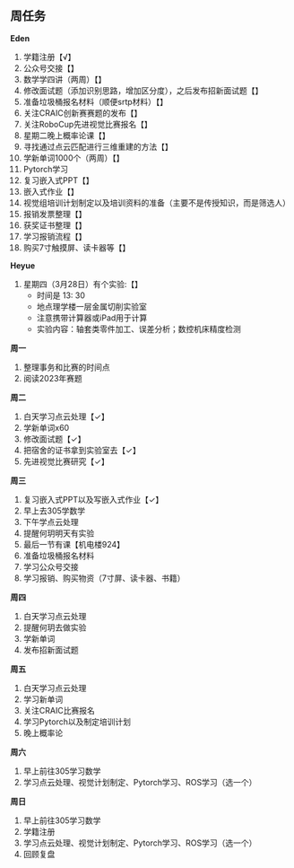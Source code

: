 ## 周任务
**Eden**

1. 学籍注册【√】
2. 公众号交接【】
3. 数学学四讲（两周）【】
4. 修改面试题（添加识别思路，增加区分度），之后发布招新面试题【】
5. 准备垃圾桶报名材料（顺便srtp材料）【】
6. 关注CRAIC创新赛赛题的发布【】
7. 关注RoboCup先进视觉比赛报名【】
8. 星期二晚上概率论课【】
9. 寻找通过点云匹配进行三维重建的方法【】
10. 学新单词1000个（两周）【】
11. Pytorch学习
12. 复习嵌入式PPT【】
13. 嵌入式作业【】
14. 视觉组培训计划制定以及培训资料的准备（主要不是传授知识，而是筛选人）
15. 报销发票整理【】
16. 获奖证书整理【】
17. 学习报销流程【】
18. 购买7寸触摸屏、读卡器等【】

**Heyue**

1. 星期四（3月28日）有个实验:【】
   - 时间是 13: 30
   - 地点理学楼一层金属切削实验室
   - 注意携带计算器或iPad用于计算
   - 实验内容：轴套类零件加工、误差分析；数控机床精度检测

**周一**

1. 整理事务和比赛的时间点
1. 阅读2023年赛题

**周二**

1. 白天学习点云处理【✓】
2. 学新单词x60
3. 修改面试题【✓】
5. 把宿舍的证书拿到实验室去【✓】
6. 先进视觉比赛研究【✓】

**周三**

1. 复习嵌入式PPT以及写嵌入式作业【✓】
2. 早上去305学数学
3. 下午学点云处理
4. 提醒何玥明天有实验
5. 最后一节有课【机电楼924】
6. 准备垃圾桶报名材料
7. 学习公众号交接
8. 学习报销、购买物资（7寸屏、读卡器、书籍）

**周四**

1. 白天学习点云处理
2. 提醒何玥去做实验
3. 学新单词
4. 发布招新面试题

**周五**

1. 白天学习点云处理
2. 学习新单词
3. 关注CRAIC比赛报名
4. 学习Pytorch以及制定培训计划
5. 晚上概率论

**周六**

1. 早上前往305学习数学
1. 学习点云处理、视觉计划制定、Pytorch学习、ROS学习（选一个）

**周日**

1. 早上前往305学习数学
1. 学籍注册
1. 学习点云处理、视觉计划制定、Pytorch学习、ROS学习（选一个）
1. 回顾复盘
